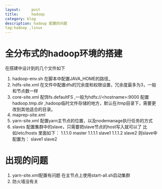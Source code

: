 ```yaml
---
layout:     post
title:      hadoop
category: blog
description: hadoop 配置的问题
tag:hadoop ,linux
---
```

# 全分布式的hadoop环境的搭建
在搭建中设计到的几个文件如下
1. hadoop-env.sh
	   在脚本中配置JAVA_HOME的路径_
2. hdfs-site.xml
	   在文件中配置dfs的冗余度和权限设置，冗余度最多为3，一般和节点数一样
3. core-site.xml
	配饰fs.defaultFS ,一般为hdfs://\<hostname\>:9000
	配置hadoop.tmp.dir ,hadoop临时文件存储的地方，默认在/tmp目录下，需要更改到其他适合的目录。
4. maprep-site.xml
5. yarn-site.xml
	 配置yarn主节点的位置，以及nodemanage执行任务的方式
6. slaves
	 配置集群中的slave，只需要把slave节点的host写入就可以了
	 比如/etc/hosts 里面如下：
	1.1.1.0 master
	1.1.1.1 slave1
	1.1.1.2 slave2
则slave中配置为：
	slave1
	slave2

# 出现的问题
1. yarn-site.xml配置有问题
在主节点上使用start-all.sh启动集群
2. 防火墙没有关


	 



